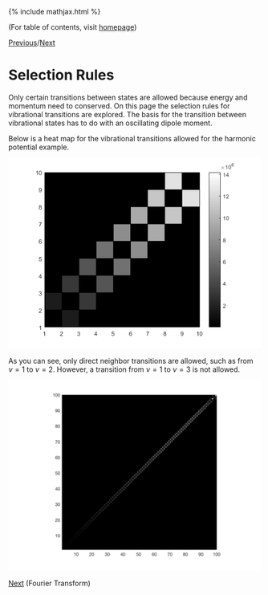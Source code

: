 {% include mathjax.html %}

(For table of contents, visit [homepage](/README.md))

[Previous](/HO.md)/[Next](/fourier_transform.md)

# Selection Rules

Only certain transitions between states are allowed because energy and momentum need to conserved. On this page the selection rules for vibrational transitions are explored. The basis for the transition between vibrational states has to do with an oscillating dipole moment. 

Below is a heat map for the vibrational transitions allowed for the harmonic potential example. 

![HO_prob](/HO.prob_10.png)

As you can see, only direct neighbor transitions are allowed, such as from $\nu = 1$ to $\nu = 2$. However, a transition from $\nu = 1$ to $\nu = 3$ is not allowed. 

![morse_pot](/morse_pot.png)

[Next](/fourier_transform.md) (Fourier Transform)
